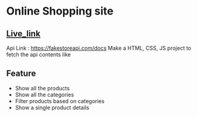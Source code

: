 # Online Shopping site

##  [Live_link](https://h-m-nizum.github.io/practice_26_5/index.html)
Api Link : https://fakestoreapi.com/docs
Make a HTML, CSS, JS project to fetch the api contents like 

## Feature

- Show all the products 
- Show all the categories
- Filter products based on categories
- Show a single product details

